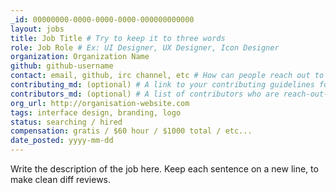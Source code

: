 ```yaml
---
_id: 00000000-0000-0000-0000-000000000000
layout: jobs
title: Job Title # Try to keep it to three words
role: Job Role # Ex: UI Designer, UX Designer, Icon Designer
organization: Organization Name
github: github-username
contact: email, github, irc channel, etc # How can people reach out to you?
contributing_md: (optional) # A link to your contributing guidelines for newcomers
contributors_md: (optional) # A list of contributors who are reach-out-able.
org_url: http://organisation-website.com
tags: interface design, branding, logo
status: searching / hired
compensation: gratis / $60 hour / $1000 total / etc...
date_posted: yyyy-mm-dd
---
```


Write the description of the job here. 
Keep each sentence on a new line, to make clean diff reviews.
